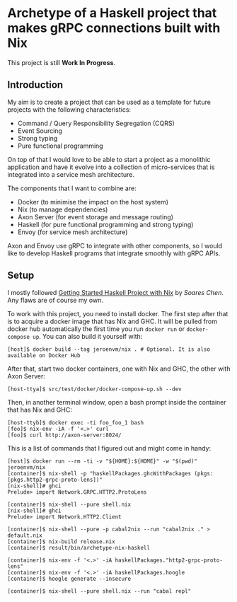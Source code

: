 # Archetype of a Haskell project that makes gRPC connections built with Nix

This project is still **Work In Progress**.

## Introduction

My aim is to create a project that
can be used as a template for future projects with the following
characteristics:
* Command / Query Responsibility Segregation (CQRS)
* Event Sourcing
* Strong typing
* Pure functional programming

On top of that I would love to be able to start a project as a monolithic
application and have it evolve into a collection of micro-services that is
integrated into a service mesh architecture.

The components that I want to combine are:
* Docker (to minimise the impact on the host system)
* Nix (to manage dependencies)
* Axon Server (for event storage and message routing)
* Haskell (for pure functional programming and strong typing)
* Envoy (for service mesh architecture)

Axon and Envoy use gRPC to integrate with other components, so I would like to
develop Haskell programs that integrate smoothly with gRPC APIs.

## Setup

I mostly followed [Getting Started Haskell Project with Nix](https://maybevoid.com/posts/2019-01-27-getting-started-haskell-nix.html)
by _Soares Chen_. Any flaws are of course my own.

To work with this project, you need to install docker. The first step after
that is to acquire a docker image that has Nix and GHC. It will be pulled from
docker hub automatically the first time you run `docker run` or
`docker-compose up`. You can also build it yourself with:
```
[host]$ docker build --tag jeroenvm/nix . # Optional. It is also available on Docker Hub
```

After that, start two docker containers, one with Nix and GHC, the other with
Axon Server: 
```
[host-ttya]$ src/test/docker/docker-compose-up.sh --dev
```

Then, in another terminal window, open a bash prompt inside the container that
has Nix and GHC:
```
[host-ttyb]$ docker exec -ti foo_foo_1 bash
[foo]$ nix-env -iA -f '<.>' curl
[foo]$ curl http://axon-server:8024/
```

This is a list of commands that I figured out and might come in handy: 
```
[host]$ docker run --rm -ti -v "${HOME}:${HOME}" -w "$(pwd)" jeroenvm/nix
[container]$ nix-shell -p "haskellPackages.ghcWithPackages (pkgs: [pkgs.http2-grpc-proto-lens])"
[nix-shell]# ghci
Prelude> import Network.GRPC.HTTP2.ProtoLens

[container]$ nix-shell --pure shell.nix
[nix-shell]# ghci
Prelude> import Network.HTTP2.Client

[container]$ nix-shell --pure -p cabal2nix --run "cabal2nix ." > default.nix
[container]$ nix-build release.nix
[container]$ result/bin/archetype-nix-haskell

[container]$ nix-env -f '<.>' -iA haskellPackages."http2-grpc-proto-lens"
[container]$ nix-env -f '<.>' -iA haskellPackages.hoogle
[container]$ hoogle generate --insecure

[container]$ nix-shell --pure shell.nix --run "cabal repl"
```
